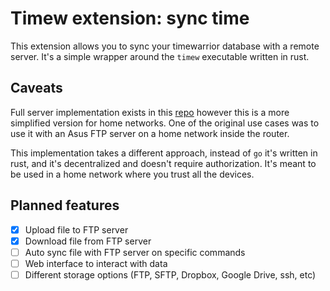 # Timew extension: sync time

This extension allows you to sync your timewarrior database with a remote server. It's a simple wrapper around the `timew` executable written in rust.

## Caveats

Full server implementation exists in this [repo](https://github.com/timewarrior-synchronize/timew-sync-server) however this is a more simplified version for home networks. One of the original use cases was to use it with an Asus FTP server on a home network inside the router.

This implementation takes a different approach, instead of `go` it's written in rust, and it's decentralized and doesn't require authorization. It's meant to be used in a home network where you trust all the devices.

## Planned features

- [x] Upload file to FTP server
- [x] Download file from FTP server
- [ ] Auto sync file with FTP server on specific commands
- [ ] Web interface to interact with data
- [ ] Different storage options (FTP, SFTP, Dropbox, Google Drive, ssh, etc)
